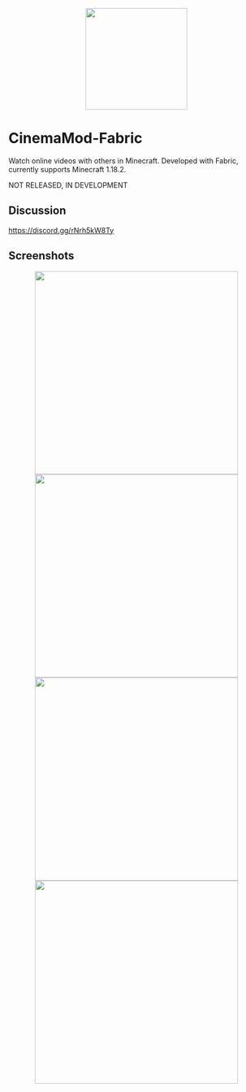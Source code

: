 <p align="center">
  <img src="https://user-images.githubusercontent.com/30220598/173697364-2bc49792-ad64-488a-99bf-9c28d7e91b6e.png" width="200px">
</p>

# CinemaMod-Fabric
Watch online videos with others in Minecraft. Developed with Fabric, currently supports Minecraft 1.18.2.

NOT RELEASED, IN DEVELOPMENT

## Discussion
https://discord.gg/rNrh5kW8Ty

## Screenshots
<p align="center">
  <img src="https://user-images.githubusercontent.com/30220598/173700183-beaab619-3651-4128-80a2-892a430b7ffd.png" width="400px">
  <img src="https://user-images.githubusercontent.com/30220598/173700206-5e033132-7c90-4422-8674-38fe169e827b.png" width="400px">
  <img src="https://user-images.githubusercontent.com/30220598/173697996-6b96a27b-fb96-4a97-b29c-0d1cbeb225c8.jpg" width="400px">
  <img src="https://user-images.githubusercontent.com/30220598/173698155-d5d5c8a9-b486-4e1f-904d-7905d57ed9f1.jpg" width="400px">
</p>
